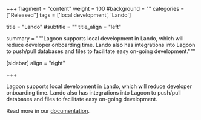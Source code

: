+++
fragment = "content"
weight = 100
#background = ""
categories = ["Released"]
tags = ['local development', 'Lando']


title = "Lando"
#subtitle = ""
title_align = "left"

summary = """Lagoon supports local development in Lando, which will reduce developer onboarding time. Lando also has integrations into Lagoon to push/pull databases and files to facilitate easy on-going development."""


[sidebar]
  align = "right"

+++

Lagoon supports local development in Lando, which will reduce developer onboarding time. Lando also has integrations into Lagoon to push/pull databases and files to facilitate easy on-going development.

Read more in our [documentation](https://docs.lagoon.sh/lagoon/using-lagoon-the-basics/local-development-environments).
